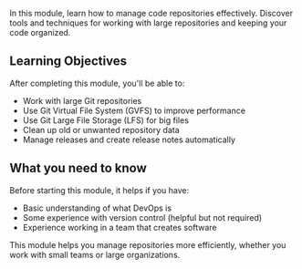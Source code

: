 In this module, learn how to manage code repositories effectively. Discover tools and techniques for working with large repositories and keeping your code organized.

## Learning Objectives

After completing this module, you'll be able to:

- Work with large Git repositories
- Use Git Virtual File System (GVFS) to improve performance
- Use Git Large File Storage (LFS) for big files
- Clean up old or unwanted repository data
- Manage releases and create release notes automatically

## What you need to know

Before starting this module, it helps if you have:

- Basic understanding of what DevOps is
- Some experience with version control (helpful but not required)
- Experience working in a team that creates software

This module helps you manage repositories more efficiently, whether you work with small teams or large organizations.
